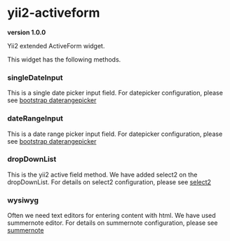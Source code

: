 # yii2-activeform

**version 1.0.0**

Yii2 extended ActiveForm widget.


This widget has the following methods.

### singleDateInput
This is a single date picker input field. For datepicker configuration, please see [bootstrap daterangepicker](http://www.daterangepicker.com/)



### dateRangeInput
This is a date range picker input field. For datepicker configuration, please see [bootstrap daterangepicker](http://www.daterangepicker.com/)



### dropDownList
This is the yii2 active field method. We have added select2 on the dropDownList. For details on select2 configuration, please see [select2](https://select2.org/)



### wysiwyg
Often we need text editors for entering content with html. We have used summernote editor. For details on summernote configuration, please see [summernote](https://summernote.org/)
